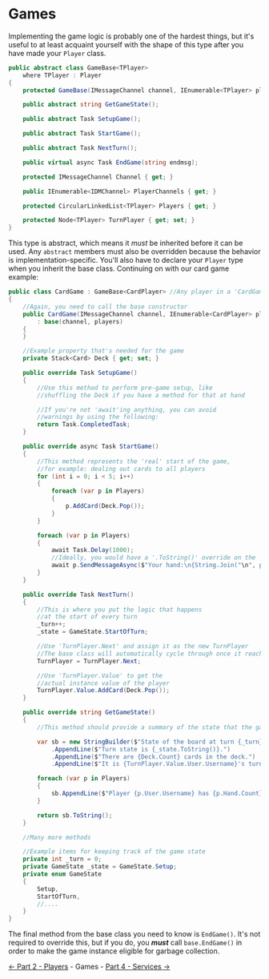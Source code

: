 ﻿Games
=====

Implementing the game logic is probably one of the hardest things,
but it's useful to at least acquaint yourself with the shape
of this type after you have made your `Player` class.
```cs
public abstract class GameBase<TPlayer>
    where TPlayer : Player
{
    protected GameBase(IMessageChannel channel, IEnumerable<TPlayer> players);

    public abstract string GetGameState();

    public abstract Task SetupGame();

    public abstract Task StartGame();

    public abstract Task NextTurn();

    public virtual async Task EndGame(string endmsg);

    protected IMessageChannel Channel { get; }

    public IEnumerable<IDMChannel> PlayerChannels { get; }

    protected CircularLinkedList<TPlayer> Players { get; }

    protected Node<TPlayer> TurnPlayer { get; set; }
}
```

This type is abstract, which means it *must* be inherited before it can be used.
Any `abstract` members must also be overridden because the behavior is implementation-specific.
You'll also have to declare your `Player` type when you inherit the base class.
Continuing on with our card game example:
```cs
public class CardGame : GameBase<CardPlayer> //Any player in a 'CardGame' is of type 'CardPlayer'
{
    //Again, you need to call the base constructor
    public CardGame(IMessageChannel channel, IEnumerable<CardPlayer> players)
        : base(channel, players)
    {
    }

    //Example property that's needed for the game
    private Stack<Card> Deck { get; set; }

    public override Task SetupGame()
    {
        //Use this method to perform pre-game setup, like
        //shuffling the Deck if you have a method for that at hand

        //If you're not 'await'ing anything, you can avoid
        //warnings by using the following:
        return Task.CompletedTask;
    }

    public override async Task StartGame()
    {
        //This method represents the 'real' start of the game,
        //for example: dealing out cards to all players
        for (int i = 0; i < 5; i++)
        {
            foreach (var p in Players)
            {
                p.AddCard(Deck.Pop());
            }
        }

        foreach (var p in Players)
        {
            await Task.Delay(1000);
            //Ideally, you would have a '.ToString()' override on the 'Card' type for this
            await p.SendMessageAsync($"Your hand:\n{String.Join("\n", p.Hand)}");
        }
    }

    public override Task NextTurn()
    {
        //This is where you put the logic that happens
        //at the start of every turn
        _turn++;
        _state = GameState.StartOfTurn;

        //Use 'TurnPlayer.Next' and assign it as the new TurnPlayer
        //The base class will automatically cycle through once it reaches the end
        TurnPlayer = TurnPlayer.Next;

        //Use 'TurnPlayer.Value' to get the
        //actual instance value of the player
        TurnPlayer.Value.AddCard(Deck.Pop());
    }

    public override string GetGameState()
    {
        //This method should provide a summary of the state that the game is in

        var sb = new StringBuilder($"State of the board at turn {_turn}:\n")
            .AppendLine($"Turn state is {_state.ToString()}.")
            .AppendLine($"There are {Deck.Count} cards in the deck.")
            .AppendLine($"It is {TurnPlayer.Value.User.Username}'s turn.");

        foreach (var p in Players)
        {
            sb.AppendLine($"Player {p.User.Username} has {p.Hand.Count} cards in hand.");
        }

        return sb.ToString();
    }

    //Many more methods

    //Example items for keeping track of the game state
    private int _turn = 0;
    private GameState _state = GameState.Setup;
    private enum GameState
    {
        Setup,
        StartOfTurn,
        //....
    }
}
```

The final method from the base class you need to know is `EndGame()`.
It's not required to override this, but if you do, you ***must*** call
`base.EndGame()` in order to make the game instance eligible for garbage collection.

[<- Part 2 - Players](2-Players.md) - Games - [Part 4 - Services ->](4-Services.md)
